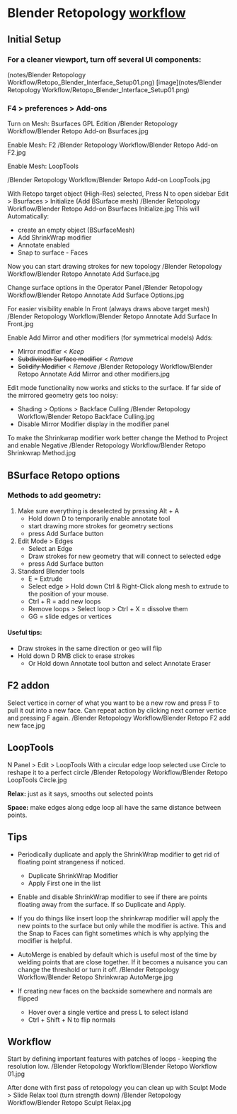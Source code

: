 # Blender Retopology [workflow](https://www.youtube.com/watch?v=X2GNyEUvpD4)
## Initial Setup
### For a cleaner viewport, turn off several UI components:
(notes/Blender Retopology Workflow/Retopo_Blender_Interface_Setup01.png)
[image](notes/Blender Retopology Workflow/Retopo_Blender_Interface_Setup01.png)

### F4 > preferences > Add-ons
Turn on Mesh: Bsurfaces GPL Edition
/Blender Retopology Workflow/Blender Retopo Add-on Bsurfaces.jpg

Enable Mesh: F2
/Blender Retopology Workflow/Blender Retopo Add-on F2.jpg

Enable Mesh: LoopTools

/Blender Retopology Workflow/Blender Retopo Add-on LoopTools.jpg

With Retopo target object (High-Res) selected, Press N to open sidebar Edit > Bsurfaces > Initialize (Add BSurface mesh)
/Blender Retopology Workflow/Blender Retopo Add-on Bsurfaces Initialize.jpg
This will Automatically:
* create an empty object (BSurfaceMesh)
* Add ShrinkWrap modifier
* Annotate enabled
* Snap to surface - Faces

Now you can start drawing strokes for new topology
/Blender Retopology Workflow/Blender Retopo Annotate Add Surface.jpg

Change surface options in the Operator Panel
/Blender Retopology Workflow/Blender Retopo Annotate Add Surface Options.jpg

For easier visibility enable In Front (always draws above target mesh)
/Blender Retopology Workflow/Blender Retopo Annotate Add Surface In Front.jpg

Enable Add Mirror and other modifiers (for symmetrical models) Adds:
* Mirror modifier < *Keep*
* ~~Subdivision Surface modifier~~ < *Remove*
* ~~Solidify Modifier~~ < *Remove*
/Blender Retopology Workflow/Blender Retopo Annotate Add Mirror and other modifiers.jpg

Edit mode functionality now works and sticks to the surface.
If far side of the mirrored geometry gets too noisy:
* Shading > Options > Backface Culling
/Blender Retopology Workflow/Blender Retopo Backface Culling.jpg
* Disable Mirror Modifier display in the modifier panel

To make the Shrinkwrap modifier work better change the Method to Project and enable Negative
/Blender Retopology Workflow/Blender Retopo Shrinkwrap Method.jpg

## BSurface Retopo options
### Methods to add geometry:
1. Make sure everything is deselected by pressing Alt + A
	* Hold down D to temporarily enable annotate tool
	* start drawing more strokes for geometry sections 
	* press Add Surface button
2. Edit Mode > Edges
	* Select an Edge
	* Draw strokes for new geometry that will connect to selected edge
	* press Add Surface button
3. Standard Blender tools
	* E = Extrude
	* Select edge > Hold down Ctrl & Right-Click along mesh to extrude to the position of your mouse.	
	* Ctrl + R = add new loops
	* Remove loops > Select loop > Ctrl + X = dissolve them
	* GG = slide edges or vertices

#### Useful tips:
* Draw strokes in the same direction or geo will flip
* Hold down D RMB click to erase strokes
	* Or Hold down Annotate tool button and select Annotate Eraser

## F2 addon
Select vertice in corner of what you want to be a new row and press F to pull it out into a new face. Can repeat action by clicking next corner vertice and pressing F again.
/Blender Retopology Workflow/Blender Retopo F2 add new face.jpg

## LoopTools
N Panel > Edit > LoopTools
With a circular edge loop selected use Circle to reshape it to a perfect circle
/Blender Retopology Workflow/Blender Retopo LoopTools Circle.jpg

**Relax:** just as it says, smooths out selected points

**Space:** make edges along edge loop all have the same distance between points.

## Tips
* Periodically duplicate and apply the ShrinkWrap modifier to get rid of floating point strangeness if noticed.
	* Duplicate ShrinkWrap Modifier
	* Apply First one in the list

* Enable and disable ShrinkWrap modifier to see if there are points floating away from the surface. If so Duplicate and Apply.

* If you do things like insert loop the shrinkwrap modifier will apply the new points to the surface but only while the modifier is active. This and the Snap to Faces can fight sometimes which is why applying the modifier is helpful.

* AutoMerge is enabled by default which is useful most of the time by welding points that are close together. If it becomes a nuisance you can change the threshold or turn it off. 
/Blender Retopology Workflow/Blender Retopo Shrinkwrap AutoMerge.jpg

* If creating new faces on the backside somewhere and normals are flipped
	* Hover over a single vertice and press L to select island
	* Ctrl + Shift + N to flip normals
## Workflow
Start by defining important features with patches of loops - keeping the resolution low.
/Blender Retopology Workflow/Blender Retopo Workflow 01.jpg

After done with first pass of retopology you can clean up with Sculpt Mode > Slide Relax tool (turn strength down)
/Blender Retopology Workflow/Blender Retopo Sculpt Relax.jpg













